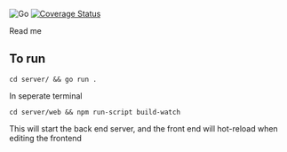 ![Go](https://github.com/jak103/uno/workflows/Go/badge.svg?branch=master)
[![Coverage Status](https://coveralls.io/repos/github/brent-buffenbarger/uno/badge.svg)](https://coveralls.io/github/brent-buffenbarger/uno)

Read me

## To run 

`cd server/ && go run .`

In seperate terminal

`cd server/web && npm run-script build-watch`

This will start the back end server, and the front end will hot-reload when editing the frontend
